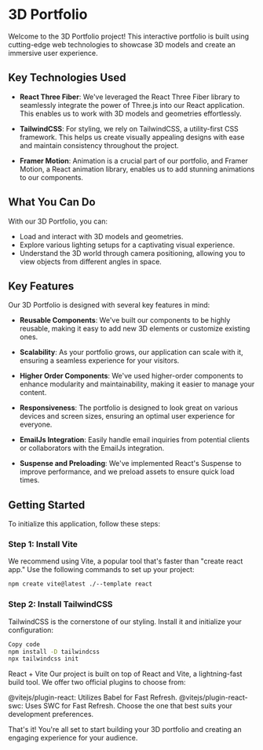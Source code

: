 # 3D Portfolio

Welcome to the 3D Portfolio project! This interactive portfolio is built using cutting-edge web technologies to showcase 3D models and create an immersive user experience.

## Key Technologies Used

- **React Three Fiber**: We've leveraged the React Three Fiber library to seamlessly integrate the power of Three.js into our React application. This enables us to work with 3D models and geometries effortlessly.

- **TailwindCSS**: For styling, we rely on TailwindCSS, a utility-first CSS framework. This helps us create visually appealing designs with ease and maintain consistency throughout the project.

- **Framer Motion**: Animation is a crucial part of our portfolio, and Framer Motion, a React animation library, enables us to add stunning animations to our components.

## What You Can Do

With our 3D Portfolio, you can:

- Load and interact with 3D models and geometries.
- Explore various lighting setups for a captivating visual experience.
- Understand the 3D world through camera positioning, allowing you to view objects from different angles in space.

## Key Features

Our 3D Portfolio is designed with several key features in mind:

- **Reusable Components**: We've built our components to be highly reusable, making it easy to add new 3D elements or customize existing ones.

- **Scalability**: As your portfolio grows, our application can scale with it, ensuring a seamless experience for your visitors.

- **Higher Order Components**: We've used higher-order components to enhance modularity and maintainability, making it easier to manage your content.

- **Responsiveness**: The portfolio is designed to look great on various devices and screen sizes, ensuring an optimal user experience for everyone.

- **EmailJs Integration**: Easily handle email inquiries from potential clients or collaborators with the EmailJs integration.

- **Suspense and Preloading**: We've implemented React's Suspense to improve performance, and we preload assets to ensure quick load times.

## Getting Started

To initialize this application, follow these steps:

### Step 1: Install Vite

We recommend using Vite, a popular tool that's faster than "create react app." Use the following commands to set up your project:

```bash
npm create vite@latest ./--template react
```

### Step 2: Install TailwindCSS
TailwindCSS is the cornerstone of our styling. Install it and initialize your configuration:

```bash
Copy code
npm install -D tailwindcss
npx tailwindcss init
```
React + Vite
Our project is built on top of React and Vite, a lightning-fast build tool. We offer two official plugins to choose from:

@vitejs/plugin-react: Utilizes Babel for Fast Refresh.
@vitejs/plugin-react-swc: Uses SWC for Fast Refresh.
Choose the one that best suits your development preferences.

That's it! You're all set to start building your 3D portfolio and creating an engaging experience for your audience.
